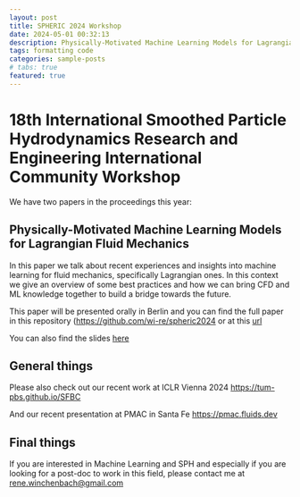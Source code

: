 ```yaml
---
layout: post
title: SPHERIC 2024 Workshop
date: 2024-05-01 00:32:13
description: Physically-Motivated Machine Learning Models for Lagrangian Fluid Mechanics
tags: formatting code
categories: sample-posts
# tabs: true
featured: true
---
```


# 18th International Smoothed Particle Hydrodynamics Research and Engineering International Community Workshop

We have two papers in the proceedings this year:

## Physically-Motivated Machine Learning Models for Lagrangian Fluid Mechanics

In this paper we talk about recent experiences and insights into machine learning for fluid mechanics, specifically Lagrangian ones. In this context we give an overview of some best practices and how we can bring CFD and ML knowledge together to build a bridge towards the future.

This paper will be presented orally in Berlin and you can find the full paper in this repository (https://github.com/wi-re/spheric2024 or at this [url](https://github.com/wi-re/spheric2024/blob/main/Physics_Based_ML___SPHERIC_2024.pdf)

You can also find the slides [here](https://docs.google.com/presentation/d/1e02A_wJwa9tPF9eBA0_XZiz2FKnaNUiF/edit?usp=drive_link&ouid=107302498783065501890&rtpof=true&sd=true)

## General things

Please also check out our recent work at ICLR Vienna 2024 https://tum-pbs.github.io/SFBC

And our recent presentation at PMAC in Santa Fe https://pmac.fluids.dev

## Final things

If you are interested in Machine Learning and SPH and especially if you are looking for a post-doc to work in this field, please contact me at rene.winchenbach@gmail.com